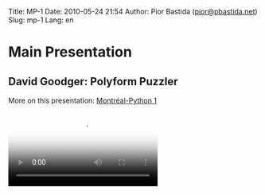 Title: MP-1
Date: 2010-05-24 21:54
Author: Pior Bastida (pior@pbastida.net)
Slug: mp-1
Lang: en

<!--:en-->

Main Presentation
=================

David Goodger: Polyform Puzzler
-------------------------------

More on this presentation: [Montréal-Python 1][]   

<video controls poster="http://montrealpython.org/videos/Montreal-Python-1-David-Goodger-Polyform-Puzzler.jpg">
<source src="http://montrealpython.org/videos/Montreal-Python-1-David-Goodger-Polyform-Puzzler.mp4" type="video/mp4"></source>
<source src="http://montrealpython.org/videos/Montreal-Python-1-David-Goodger-Polyform-Puzzler.ogg" type="video/ogg"></source>
Your browser doesn't support HTML5. Please use the download link. If you
use Safari and want to use a libre format, install the Xiph QuickTime
Component at http://www.xiph.org/quicktime </video>

  [Montréal-Python 1]: http://wiki.montrealpython.org/index.php/Montréal-Python_1
